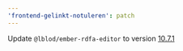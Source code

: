 ```yaml
---
'frontend-gelinkt-notuleren': patch
---
```


Update `@lblod/ember-rdfa-editor` to version [10.7.1](https://github.com/lblod/ember-rdfa-editor/releases/tag/v10.7.1)
